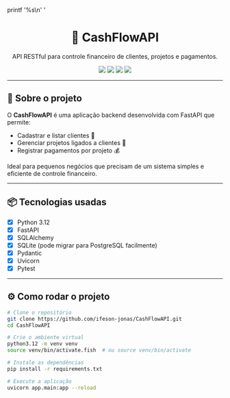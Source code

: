 printf '%s\n' '
<h1 align="center">💸 CashFlowAPI</h1>
<p align="center">
  API RESTful para controle financeiro de clientes, projetos e pagamentos.
</p>

<p align="center">
  <img src="https://img.shields.io/badge/Python-3.12-blue?logo=python" />
  <img src="https://img.shields.io/badge/FastAPI-0.110-green?logo=fastapi" />
  <img src="https://img.shields.io/badge/SQLAlchemy-ORM-blue" />
  <img src="https://img.shields.io/badge/Tested%20with-Pytest-yellow" />
</p>

---

## 🚀 Sobre o projeto

O **CashFlowAPI** é uma aplicação backend desenvolvida com FastAPI que permite:

- Cadastrar e listar clientes 👤
- Gerenciar projetos ligados a clientes 💼
- Registrar pagamentos por projeto 💰

Ideal para pequenos negócios que precisam de um sistema simples e eficiente de controle financeiro.

---

## 📦 Tecnologias usadas

- [x] Python 3.12  
- [x] FastAPI  
- [x] SQLAlchemy  
- [x] SQLite (pode migrar para PostgreSQL facilmente)  
- [x] Pydantic  
- [x] Uvicorn  
- [x] Pytest

---

## ⚙️ Como rodar o projeto

```bash
# Clone o repositório
git clone https://github.com/ifeson-jonas/CashFlowAPI.git
cd CashFlowAPI

# Crie o ambiente virtual
python3.12 -m venv venv
source venv/bin/activate.fish  # ou source venv/bin/activate

# Instale as dependências
pip install -r requirements.txt

# Execute a aplicação
uvicorn app.main:app --reload
